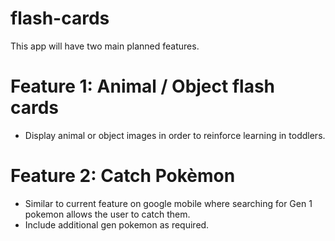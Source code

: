 # flash-cards

This app will have two main planned features. 

# Feature 1: Animal / Object flash cards

- Display animal or object images in order to reinforce learning in toddlers. 

# Feature 2: Catch Pokèmon 

- Similar to current feature on google mobile where searching for Gen 1 pokemon allows the user to catch them. 
- Include additional gen pokemon as required. 